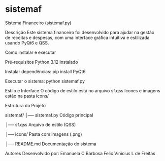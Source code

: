 # sistemaf
Sistema Financeiro (sistemaf.py)

Descrição
Este sistema financeiro foi desenvolvido para ajudar na gestão de receitas e despesas, com uma interface gráfica intuitiva e estilizada usando PyQt6 e QSS.

Como instalar e executar

Pré-requisitos
Python 3.12 instalado

Instalar dependências:
pip install PyQt6

Executar o sistema:
python sistemaf.py

Estilo e Interface
O código de estilo está no arquivo sf.qss
Icones e imagens estão na pasta icons/

Estrutura do Projeto

sistemaf/
│── sistemaf.py Código principal

│── sf.qss Arquivo de estilo (QSS)

│── icons/ Pasta com imagens (.png)

│── README.md Documentação do sistema

Autores
Desenvolvido por:
Emanuela C Barbosa
Felix Vinicius L de Freitas
